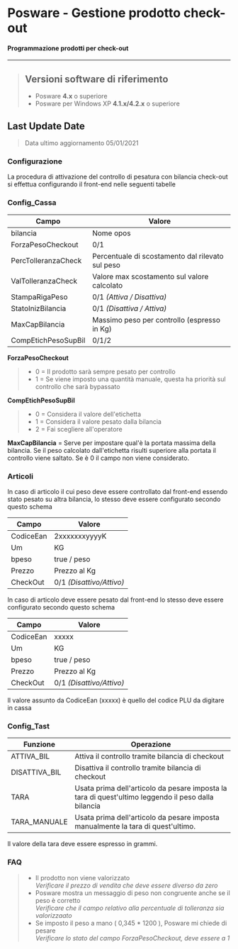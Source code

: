 # Posware - Gestione prodotto check-out
#### Programmazione prodotti per check-out
---
> ## Versioni software di riferimento
>
>
> - Posware **4.x** o superiore
> - Posware per Windows XP **4.1.x/4.2.x** o superiore
>


## Last Update Date
> Data ultimo aggiornamento 05/01/2021



### Configurazione
La procedura di attivazione del controllo di pesatura con bilancia check-out si effettua configurando il front-end nelle seguenti tabelle

### Config_Cassa
| Campo | Valore |
| ------ | ------ |
|bilancia| Nome opos|
|ForzaPesoCheckout| 0/1|
|PercTolleranzaCheck| Percentuale di scostamento dal rilevato sul peso|
|ValTolleranzaCheck| Valore max scostamento sul valore calcolato|
|StampaRigaPeso| 0/1 *(Attiva / Disattiva)*|
|StatoInizBilancia| 0/1 *(Disattiva / Attiva)*|
|MaxCapBilancia| Massimo peso per controllo (espresso in Kg)|
|CompEtichPesoSupBil| 0/1/2 |

**ForzaPesoCheckout**
> - 0 = Il prodotto sarà sempre pesato per controllo
> - 1 = Se viene imposto una quantità manuale, questa ha priorità sul controllo che sarà bypassato

**CompEtichPesoSupBil** 
> - 0 = Considera il valore dell'etichetta 
> - 1 = Considera il valore pesato dalla bilancia 
> - 2 = Fai scegliere all'operatore

**MaxCapBilancia** = Serve per impostare qual'è la portata massima della bilancia. Se il peso calcolato dall'etichetta risulti superiore alla portata il controllo viene saltato. Se è 0 il campo non viene considerato. 
### Articoli
In caso di articolo il cui peso deve essere controllato dal front-end essendo stato pesato su altra bilancia, lo stesso deve essere configurato secondo questo schema

| Campo | Valore |
| ------ | ------ |
|CodiceEan|2xxxxxxxyyyyK|
|Um|KG|
|bpeso|true / peso|
|Prezzo| Prezzo al Kg |
|CheckOut| 0/1 *(Disattivo/Attivo)* |

In caso di articolo deve essere pesato dal front-end lo stesso deve essere configurato secondo questo schema

| Campo | Valore |
| ------ | ------ |
|CodiceEan|xxxxx|
|Um|KG|
|bpeso|true / peso|
|Prezzo| Prezzo al Kg |
|CheckOut| 0/1 *(Disattivo/Attivo)* |

Il valore assunto da CodiceEan  (xxxxx) è quello del codice PLU da digitare in cassa

### Config_Tast
| Funzione | Operazione |
| ------ | ------ |
|ATTIVA_BIL|Attiva il controllo tramite bilancia di checkout|
|DISATTIVA_BIL|Disattiva il controllo tramite bilancia di checkout|
|TARA|Usata prima dell'articolo da pesare imposta la tara di quest'ultimo leggendo il peso dalla bilancia|
|TARA_MANUALE|Usata prima dell'articolo da pesare imposta manualmente la tara di  quest'ultimo.|

Il valore della tara deve essere espresso in grammi.






### FAQ
> - Il prodotto non viene valorizzato <br>
> *Verificare il prezzo di vendita che deve essere diverso da zero* 
> - Posware mostra un messaggio di peso non congruente anche se il peso è corretto <br>
> *Verificare che il campo relativo alla percentuale di tolleranza sia valorizzaato*
> - Se imposto il peso a mano ( 0,345 * 1200 ), Posware mi chiede di pesare <br>
> *Verificare lo stato del campo ForzaPesoCheckout, deve essere a 1*